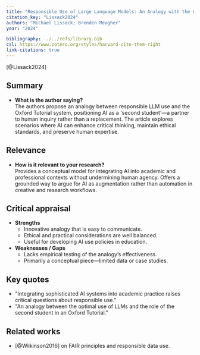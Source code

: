 ```yaml
---
title: "Responsible Use of Large Language Models: An Analogy with the Oxford Tutorial System"
citation_key: "Lissack2024"
authors: "Michael Lissack; Brenden Meagher"
year: "2024"

bibliography: ../../refs/library.bib
csl: https://www.zotero.org/styles/harvard-cite-them-right
link-citations: true
---
```

[@Lissack2024]

## Summary
- **What is the author saying?**  
  The authors propose an analogy between responsible LLM use and the Oxford Tutorial system, positioning AI as a 'second student'—a partner to human inquiry rather than a replacement. The article explores scenarios where AI can enhance critical thinking, maintain ethical standards, and preserve human expertise.

## Relevance
- **How is it relevant to your research?**  
  Provides a conceptual model for integrating AI into academic and professional contexts without undermining human agency. Offers a grounded way to argue for AI as augmentation rather than automation in creative and research workflows.

## Critical appraisal
- **Strengths**  
  - Innovative analogy that is easy to communicate.
  - Ethical and practical considerations are well balanced.
  - Useful for developing AI use policies in education.
- **Weaknesses / Gaps**  
  - Lacks empirical testing of the analogy’s effectiveness.
  - Primarily a conceptual piece—limited data or case studies.

## Key quotes
- "Integrating sophisticated AI systems into academic practice raises critical questions about responsible use."
- "An analogy between the optimal use of LLMs and the role of the second student in an Oxford Tutorial."

## Related works
- [@Wilkinson2016] on FAIR principles and responsible data use.
